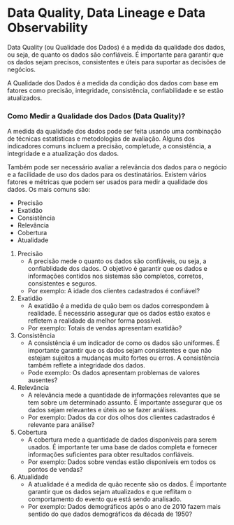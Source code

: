 # Data Quality, Data Lineage e Data Observability

Data Quality (ou Qualidade dos Dados) é a medida da qualidade dos dados, ou seja, de quanto os dados são confiáveis. É importante para garantir que os dados sejam precisos, consistentes e úteis para suportar as decisões de negócios.

A Qualidade dos Dados é a medida da condição dos dados com base em fatores como precisão, integridade, consistência, confiabilidade e se estão atualizados.

### Como Medir a Qualidade dos Dados (Data Quality)?

A medida da qualidade dos dados pode ser feita usando uma combinação de técnicas estatísticas e metodologias de avaliação. Alguns dos indicadores comuns incluem a precisão, completude, a consistência, a integridade e a atualização dos dados.

Também pode ser necessário avaliar a relevância dos dados para o negócio e a facilidade de uso dos dados para os destinatários. Existem vários fatores e métricas que podem ser usados para medir a qualidade dos dados. Os mais comuns são:

* Precisão
* Exatidão
* Consistência
* Relevância
* Cobertura
* Atualidade

1. Precisão
   * A precisão mede o quanto os dados são confiáveis, ou seja, a confiablidade dos dados. O objetivo é garantir que os dados e informações contidos nos sistemas são completos, corretos, consistentes e seguros. 
   * Por exemplo: A idade dos clientes cadastrados é confiável?
2. Exatidão
   * A exatidão é a medida de quão bem os dados correspondem à realidade. É necessário assegurar que os dados estão exatos e refletem a realidade da melhor forma possível. 
   * Por exemplo: Totais de vendas apresentam exatidão?
3. Consistência
   * A consistência é um indicador de como os dados são uniformes. É importante garantir que os dados sejam consistentes e que não estejam sujeitos a mudanças muito fortes ou erros. A consistência também reflete a integridade dos dados. 
   * Pode exemplo: Os dados apresentam problemas de valores ausentes?
4. Relevância
   * A relevância mede a quantidade de informações relevantes que se tem sobre um determinado assunto. É importante assegurar que os dados sejam relevantes e úteis ao se fazer análises. 
   * Por exemplo: Dados da cor dos olhos dos clientes cadastrados é relevante para análise?
5. Cobertura
   * A cobertura mede a quantidade de dados disponíveis para serem usados. É importante ter uma base de dados completa e fornecer informações suficientes para obter resultados confiáveis.
   * Por exemplo: Dados sobre vendas estão disponíveis em todos os pontos de vendas?
6. Atualidade
   *  A atualidade é a medida de quão recente são os dados. É importante garantir que os dados sejam atualizados e que reflitam o comportamento do evento que está sendo analisado.
   *  Por exemplo: Dados demográficos após o ano de 2010 fazem mais sentido do que dados demográficos da década de 1950?